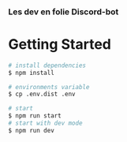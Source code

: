 ### Les dev en folie Discord-bot
# Getting Started

```bash
# install dependencies
$ npm install

# environments variable
$ cp .env.dist .env

# start
$ npm run start
# start with dev mode
$ npm run dev
```
